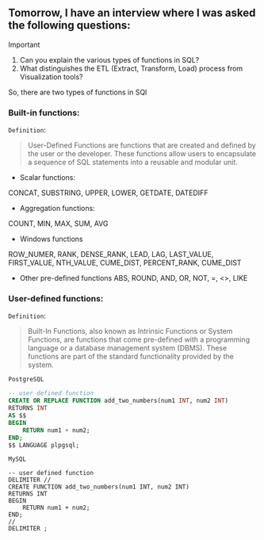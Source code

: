 ## Tomorrow, I have an interview where I was asked the following questions:
> [!IMPORTANT]
> 1. Can you explain the various types of functions in SQL?
> 2. What distinguishes the ETL (Extract, Transform, Load) process from Visualization tools?

So, there are two types of functions in SQl
### Built-in functions:
`Definition`:
> User-Defined Functions are functions that are created and defined by the user or the developer. These functions allow users to encapsulate a sequence of SQL statements into a reusable and modular unit.
- Scalar functions:

CONCAT, SUBSTRING, UPPER, LOWER, GETDATE, DATEDIFF
- Aggregation functions:

COUNT, MIN, MAX, SUM, AVG
- Windows functions
  
ROW_NUMER, RANK, DENSE_RANK, LEAD, LAG, LAST_VALUE, FIRST_VALUE, NTH_VALUE, CUME_DIST, PERCENT_RANK, CUME_DIST
- Other pre-defined functions
ABS, ROUND, AND, OR, NOT, =, <>, LIKE


### User-defined functions:
`Definition`:
> Built-In Functions, also known as Intrinsic Functions or System Functions, are functions that come pre-defined with a programming language or a database management system (DBMS). These functions are part of the standard functionality provided by the system.

`PostgreSQL`
``` SQL
-- user defined function
CREATE OR REPLACE FUNCTION add_two_numbers(num1 INT, num2 INT)
RETURNS INT
AS $$
BEGIN
    RETURN num1 + num2;
END;
$$ LANGUAGE plpgsql;
```

`MySQL`
``` MySQL
-- user defined function
DELIMITER //
CREATE FUNCTION add_two_numbers(num1 INT, num2 INT)
RETURNS INT
BEGIN
    RETURN num1 + num2;
END;
//
DELIMITER ;
```
